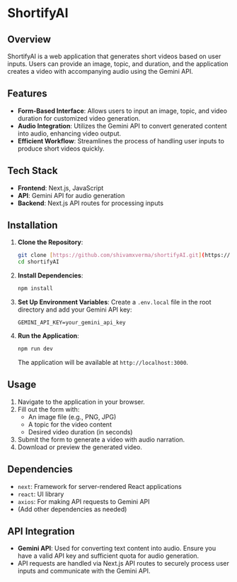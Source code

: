 # ShortifyAI

## Overview
ShortifyAI is a web application that generates short videos based on user inputs. Users can provide an image, topic, and duration, and the application creates a video with accompanying audio using the Gemini API.

## Features
- **Form-Based Interface**: Allows users to input an image, topic, and video duration for customized video generation.
- **Audio Integration**: Utilizes the Gemini API to convert generated content into audio, enhancing video output.
- **Efficient Workflow**: Streamlines the process of handling user inputs to produce short videos quickly.

## Tech Stack
- **Frontend**: Next.js, JavaScript
- **API**: Gemini API for audio generation
- **Backend**: Next.js API routes for processing inputs

## Installation
1. **Clone the Repository**:
   ```bash
   git clone [https://github.com/shivamxverma/shortifyAI.git](https://github.com/shivamxverma/ShortifyAI.git)
   cd shortifyAI
   ```

2. **Install Dependencies**:
   ```bash
   npm install
   ```

3. **Set Up Environment Variables**:
   Create a `.env.local` file in the root directory and add your Gemini API key:
   ```env
   GEMINI_API_KEY=your_gemini_api_key
   ```

4. **Run the Application**:
   ```bash
   npm run dev
   ```
   The application will be available at `http://localhost:3000`.

## Usage
1. Navigate to the application in your browser.
2. Fill out the form with:
   - An image file (e.g., PNG, JPG)
   - A topic for the video content
   - Desired video duration (in seconds)
3. Submit the form to generate a video with audio narration.
4. Download or preview the generated video.

## Dependencies
- `next`: Framework for server-rendered React applications
- `react`: UI library
- `axios`: For making API requests to Gemini API
- (Add other dependencies as needed)

## API Integration
- **Gemini API**: Used for converting text content into audio. Ensure you have a valid API key and sufficient quota for audio generation.
- API requests are handled via Next.js API routes to securely process user inputs and communicate with the Gemini API.
```
